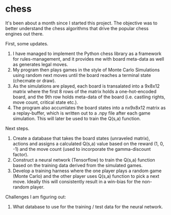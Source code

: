 # chess

It's been about a month since I started this project.  The objective was to better understand the chess algorithms that drive the popular chess engines out there.

First, some updates.
1. I have managed to implement the Python chess library as a framework for rules-management, and it provides me with board meta-data as well as generates legal moves.
2. My program then plays games in the style of Monte Carlo Simulations using random next moves until the board reaches a terminal state (checmate or draw).
3. As the simulations are played, each board is transalated into a 9x8x12 matrix where the first 8 rows of the matrix holds a one-hot-encoded board, and the 9th row holds meta-data of the board (i.e. castling rights, move count, critical state etc.).
4. The program also accumlates the board states into a nx9x8x12 matrix as a replay-buffer, which is written out to a .npy file after each game simulation.  This will later be used to train the Q(s,a) function.

Next steps.
1. Create a database that takes the board states (unraveled matrix), actions and assigns a calculated Q(s,a) value based on the reward (1, 0, -1) and the move count (used to incorporate the gamma-discount factor).
2. Construct a neural network (Tensorflow) to train the Q(s,a) function based on the training data derived from the simulated games.
3. Develop a training harness where the one player plays a random game (Monte Carlo) and the other player uses Q(s,a) function to pick a next move.  Ideally this will consistently result in a win-bias for the non-random player.

Challenges I am figuring out:
1. What database to use for the training / test data for the neural network.

